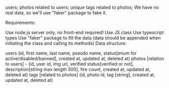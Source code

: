 users;
photos related to users;
unique tags related to photos;
We have no real data, so we'll use "faker" package to fake it.

Requirements:

Use node.js server only, no front-end required!
Use JS class
Use typescript types
Use "faker" package to fill the data (data should be appended when initiating the class and calling its methods)
Data structure:

users (id, first name, last name, pseudo name, status[enum for active/disabled/banned], created at, updated at, deleted at)
photos [relation to users] - (id, user id, img url, verified status[verified or not], description[string max length 500], fire count, created at, updated at, deleted at)
tags [related to photos] (id, photo id, tag [string], created at, updated at, deleted at)
